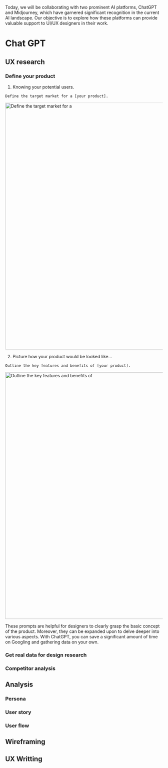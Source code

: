 Today, we will be collaborating with two prominent AI platforms, ChatGPT and Midjourney, which have garnered significant recognition in the current AI landscape. Our objective is to explore how these platforms can provide valuable support to UI/UX designers in their work.

# Chat GPT

## UX research

### Define your product

1. Knowing your potential users.

```Define the target market for a [your product].```

<img width="789" alt="Define the target market for a" src="https://github.com/CAFECA-IO/KnowledgeManagement/assets/98379087/c944ae0c-0926-4a41-9b75-adfab41fe4c1">

2. Picture how your product would be looked like...

```Outline the key features and benefits of [your product].```

<img width="789" alt="Outline the key features and benefits of" src="https://github.com/CAFECA-IO/KnowledgeManagement/assets/98379087/f4277e78-8f72-423d-8db0-81ec19966458">

These prompts are helpful for designers to clearly grasp the basic concept of the product. Moreover, they can be expanded upon to delve deeper into various aspects.
With ChatGPT, you can save a significant amount of time on Googling and gathering data on your own.

### Get real data for design research
### Competitor analysis

## Analysis

### Persona
### User story
### User flow

## Wireframing

## UX Writting
